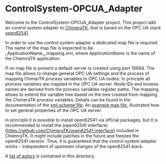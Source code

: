 ControlSystem-OPCUA_Adapter
===========================

Welcome to the ControlSystem-OPCUA_Adapter project. 
This project add an control system adapter to [ChimeraTK](https://github.com/ChimeraTK), that is based on the OPC UA stack [open62541](https://open62541.org/).

In order to use the control system adapter a dedicated map file is required. The name of the map file is expected to be _ApplicationName__mapping.xml, where _ApplicationName_ is the name of the ChiemraTK application.

If no map file is present a default server is created using port 16664. The map file allows to change general OPC UA settings and the process of mapping ChimarTK process variables to OPC UA nodes.
In principle all process variables are mapped in the OPC UA server. Node IDs and browse names are derived from the process variables register paths.
The mapping allows to extend the variable tree based on the tree created from mapping the ChimeraTK process variables.
Details can be found in the documentation of the [xml scheme file](xmlschema/opcua_mapfile.xsd). An [example map file](examples/example_mapping.xml), illustrated how to set general properties of the OPC UA server.

In principle it is possible to install open62541 via official packages, but it is recommended to install the (open62541 interface)[https://github.com/ChimeraTK/open62541-interface] included in ChiemraTK. It might include patches in the future and freezes the open62541 version. Thus, it is guaranteed that the control system adapter works - independent of upstream changes of the open62541 stack.
     
A [list of autors](AUTHORS.md) is contained in this directory.
